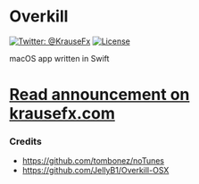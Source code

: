 # Overkill

[![Twitter: @KrauseFx](https://img.shields.io/badge/contact-@KrauseFx-blue.svg?style=flat)](https://twitter.com/KrauseFx)
[![License](https://img.shields.io/badge/license-MIT-green.svg?style=flat)](https://github.com/KrauseFx/watch.user/blob/master/LICENSE)

macOS app written in Swift

# [Read announcement on krausefx.com](https://krausefx.com/blog/introducing-overkill-never-deal-with-itunes-again)

### Credits

- https://github.com/tombonez/noTunes
- https://github.com/JellyB1/Overkill-OSX
